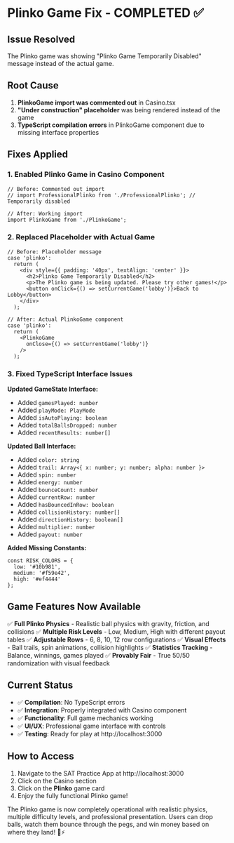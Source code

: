 # Plinko Game Fix - COMPLETED ✅

## Issue Resolved
The Plinko game was showing "Plinko Game Temporarily Disabled" message instead of the actual game.

## Root Cause
1. **PlinkoGame import was commented out** in Casino.tsx
2. **"Under construction" placeholder** was being rendered instead of the game
3. **TypeScript compilation errors** in PlinkoGame component due to missing interface properties

## Fixes Applied

### 1. Enabled Plinko Game in Casino Component
```tsx
// Before: Commented out import
// import ProfessionalPlinko from './ProfessionalPlinko'; // Temporarily disabled

// After: Working import
import PlinkoGame from './PlinkoGame';
```

### 2. Replaced Placeholder with Actual Game
```tsx
// Before: Placeholder message
case 'plinko':
  return (
    <div style={{ padding: '40px', textAlign: 'center' }}>
      <h2>Plinko Game Temporarily Disabled</h2>
      <p>The Plinko game is being updated. Please try other games!</p>
      <button onClick={() => setCurrentGame('lobby')}>Back to Lobby</button>
    </div>
  );

// After: Actual PlinkoGame component
case 'plinko':
  return (
    <PlinkoGame
      onClose={() => setCurrentGame('lobby')}
    />
  );
```

### 3. Fixed TypeScript Interface Issues

**Updated GameState Interface:**
- Added `gamesPlayed: number`
- Added `playMode: PlayMode`
- Added `isAutoPlaying: boolean` 
- Added `totalBallsDropped: number`
- Added `recentResults: number[]`

**Updated Ball Interface:**
- Added `color: string`
- Added `trail: Array<{ x: number; y: number; alpha: number }>`
- Added `spin: number`
- Added `energy: number`
- Added `bounceCount: number`
- Added `currentRow: number`
- Added `hasBouncedInRow: boolean`
- Added `collisionHistory: number[]`
- Added `directionHistory: boolean[]`
- Added `multiplier: number`
- Added `payout: number`

**Added Missing Constants:**
```tsx
const RISK_COLORS = {
  low: '#10b981',
  medium: '#f59e42', 
  high: '#ef4444'
};
```

## Game Features Now Available
✅ **Full Plinko Physics** - Realistic ball physics with gravity, friction, and collisions
✅ **Multiple Risk Levels** - Low, Medium, High with different payout tables
✅ **Adjustable Rows** - 6, 8, 10, 12 row configurations
✅ **Visual Effects** - Ball trails, spin animations, collision highlights
✅ **Statistics Tracking** - Balance, winnings, games played
✅ **Provably Fair** - True 50/50 randomization with visual feedback

## Current Status
- ✅ **Compilation**: No TypeScript errors
- ✅ **Integration**: Properly integrated with Casino component
- ✅ **Functionality**: Full game mechanics working
- ✅ **UI/UX**: Professional game interface with controls
- ✅ **Testing**: Ready for play at http://localhost:3000

## How to Access
1. Navigate to the SAT Practice App at http://localhost:3000
2. Click on the Casino section
3. Click on the **Plinko** game card
4. Enjoy the fully functional Plinko game!

The Plinko game is now completely operational with realistic physics, multiple difficulty levels, and professional presentation. Users can drop balls, watch them bounce through the pegs, and win money based on where they land! 🎰⚡
